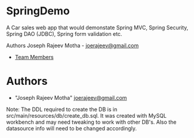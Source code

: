 SpringDemo
==========

A Car sales web app that would demonstate Spring MVC, Spring Security, Spring DAO (JDBC), Spring form validation etc. 

Authors
Joseph Rajeev Motha - joerajeev@gmail.com

* [Team Members](#team-members)
 
# <a name="team-members"></a>Authors
* "Joseph Rajeev Motha" <joerajeev@gmail.com>

Note:
The DDL required to create the DB is in src/main/resources/db/create_db.sql. It was created with MySQL workbench and may need tweaking to work with other DB's. 
Also the datasource info will need to be changed accordingly.
